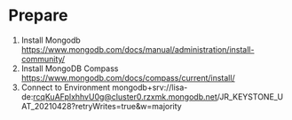# Prepare 
1. Install Mongodb https://www.mongodb.com/docs/manual/administration/install-community/
2. Install MongoDB Compass https://www.mongodb.com/docs/compass/current/install/ 
3. Connect to Environment mongodb+srv://lisa-de:rcqKuAFplxhhvU0g@cluster0.rzxmk.mongodb.net/JR_KEYSTONE_UAT_20210428?retryWrites=true&w=majority 

# 